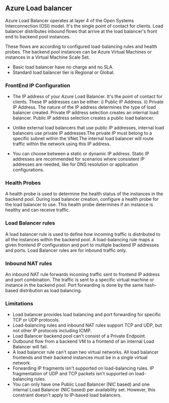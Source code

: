 ## Azure Load balancer

Azure Load Balancer operates at layer 4 of the Open Systems Interconnection (OSI) model. It's the single point of contact for clients. Load balancer distributes inbound flows that arrive at the load balancer's front end to backend pool instances.

These flows are according to configured load-balancing rules and health probes. The backend pool instances can be Azure Virtual Machines or instances in a Virtual Machine Scale Set.

- Basic load balancer have no charge and no SLA.
- Standard load balancer tier is Regional or Global.

### FrontEnd IP Configuration

- The IP address of your Azure Load Balancer. It's the point of contact for clients. These IP addresses can be either:
  i) Public IP Address.
  ii) Private IP Address.
  The nature of the IP address determines the type of load balancer created. Private IP address selection creates an internal load balancer. Public IP address selection creates a public load balancer.

- Unlike external load balancers that use public IP addresses, internal load balancers use private IP addresses.The private IP must belong to a specific subnet within the VNet.The internal load balancer will route traffic within the network using this IP address.
- You can choose between a static or dynamic IP address. Static IP addresses are recommended for scenarios where consistent IP addresses are needed, like for DNS resolution or application configurations.

### Health Probes

A health probe is used to determine the health status of the instances in the backend pool. During load balancer creation, configure a health probe for the load balancer to use. This health probe determines if an instance is healthy and can receive traffic.

### Load Balancer rules

A load balancer rule is used to define how incoming traffic is distributed to all the instances within the backend pool. A load-balancing rule maps a given frontend IP configuration and port to multiple backend IP addresses and ports. Load Balancer rules are for inbound traffic only.

### Inbound NAT rules

An inbound NAT rule forwards incoming traffic sent to frontend IP address and port combination. The traffic is sent to a specific virtual machine or instance in the backend pool. Port forwarding is done by the same hash-based distribution as load balancing.

### Limitations

- Load balancer provides load balancing and port forwarding for specific TCP or UDP protocols.
- Load-balancing rules and inbound NAT rules support TCP and UDP, but not other IP protocols including ICMP.
- Load Balancer backend pool can't consist of a Private Endpoint.
- Outbound flow from a backend VM to a frontend of an internal Load Balancer will fail.
- A load balancer rule can't span two virtual networks. All load balancer frontends and their backend instances must be in a single virtual network.
- Forwarding IP fragments isn't supported on load-balancing rules. IP fragmentation of UDP and TCP packets isn't supported on load-balancing rules.
- You can only have one Public Load Balancer (NIC based) and one internal Load Balancer (NIC based) per availability set. However, this constraint doesn't apply to IP-based load balancers.
